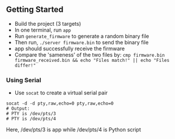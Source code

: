 ## Getting Started

- Build the project (3 targets)
- In one terminal, run `app`
- Run `generate_firmware` to generate a random binary file
- Then run, `./server firmware.bin` to send the binary file
- app should successfully receive the firmware
- Compare the 'sameness' of the two files by: `cmp firmware.bin firmware_received.bin && echo "Files match!" || echo "Files differ!"`

### Using Serial

- Use `socat` to create a virtual serial pair

```
socat -d -d pty,raw,echo=0 pty,raw,echo=0
# Output:
# PTY is /dev/pts/3
# PTY is /dev/pts/4
```

Here, /dev/pts/3 is app while /dev/pts/4 is Python script



